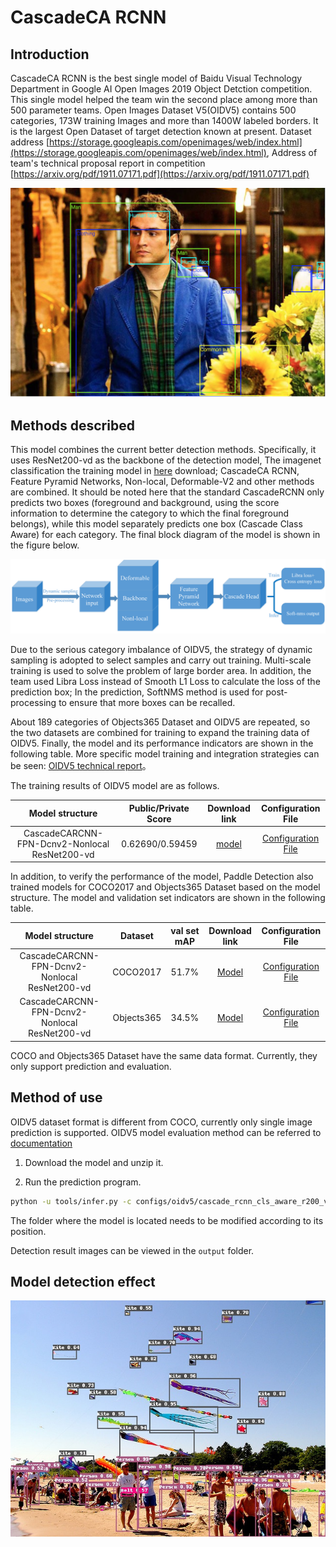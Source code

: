 # CascadeCA RCNN
## Introduction
CascadeCA RCNN is the best single model of Baidu Visual Technology Department in Google AI Open Images 2019 Object Detction competition. This single model helped the team win the second place among more than 500 parameter teams. Open Images Dataset V5(OIDV5) contains 500 categories, 173W training Images and more than 1400W labeled borders. It is the largest Open Dataset of target detection known at present. Dataset address [https://storage.googleapis.com/openimages/web/index.html](https://storage.googleapis.com/openimages/web/index.html), Address of team's technical proposal report in competition [https://arxiv.org/pdf/1911.07171.pdf](https://arxiv.org/pdf/1911.07171.pdf)

![](../../images/oidv5_gt.png)

## Methods described
This model combines the current better detection methods. Specifically, it uses ResNet200-vd as the backbone of the detection model, The imagenet classification the training model in [here](https://github.com/PaddlePaddle/models/blob/develop/PaddleCV/image_classification/README_en.md) download; CascadeCA RCNN, Feature Pyramid Networks, Non-local, Deformable-V2 and other methods are combined. It should be noted here that the standard CascadeRCNN only predicts two boxes (foreground and background, using the score information to determine the category to which the final foreground belongs), while this model separately predicts one box (Cascade Class Aware) for each category. The final block diagram of the model is shown in the figure below.

![](../../images/oidv5_model_framework.png)


Due to the serious category imbalance of OIDV5, the strategy of dynamic sampling is adopted to select samples and carry out training. Multi-scale training is used to solve the problem of large border area. In addition, the team used Libra Loss instead of Smooth L1 Loss to calculate the loss of the prediction box; In the prediction, SoftNMS method is used for post-processing to ensure that more boxes can be recalled.

About 189 categories of Objects365 Dataset and OIDV5 are repeated, so the two datasets are combined for training to expand the training data of OIDV5. Finally, the model and its performance indicators are shown in the following table. More specific model training and integration strategies can be seen: [OIDV5 technical report](https://arxiv.org/pdf/1911.07171.pdf)。

The training results of OIDV5 model are as follows.


|        Model structure         | Public/Private Score |                           Download link                           | Configuration File |
| :-----------------: | :--------: | :----------------------------------------------------------: | :--------: |
| CascadeCARCNN-FPN-Dcnv2-Nonlocal ResNet200-vd |    0.62690/0.59459    | [model](https://paddlemodels.bj.bcebos.com/object_detection/oidv5_cascade_rcnn_cls_aware_r200_vd_fpn_dcnv2_nonlocal_softnms.tar) |  [Configuration File](https://github.com/PaddlePaddle/PaddleDetection/tree/develop/static/configs/oidv5/cascade_rcnn_cls_aware_r200_vd_fpn_dcnv2_nonlocal_softnms.yml) |


In addition, to verify the performance of the model, Paddle Detection also trained models for COCO2017 and Objects365 Dataset based on the model structure. The model and validation set indicators are shown in the following table.

|        Model structure         | Dataset |  val set mAP |                           Download link                           | Configuration File |
| :-----------------: | :--------: | :--------: | :----------------------------------------------------------: | :--------: |
| CascadeCARCNN-FPN-Dcnv2-Nonlocal ResNet200-vd | COCO2017 |    51.7%    | [Model](https://paddlemodels.bj.bcebos.com/object_detection/cascade_rcnn_cls_aware_r200_vd_fpn_dcnv2_nonlocal_softnms.tar) | [Configuration File](https://github.com/PaddlePaddle/PaddleDetection/tree/develop/static/configs/dcn/cascade_rcnn_cls_aware_r200_vd_fpn_dcnv2_nonlocal_softnms.yml) |
| CascadeCARCNN-FPN-Dcnv2-Nonlocal ResNet200-vd | Objects365 |    34.5%    | [Model](https://paddlemodels.bj.bcebos.com/object_detection/obj365_cascade_rcnn_cls_aware_r200_vd_fpn_dcnv2_nonlocal_softnms.tar) | [Configuration File](https://github.com/PaddlePaddle/PaddleDetection/tree/develop/static/configs/obj365/cascade_rcnn_cls_aware_r200_vd_fpn_dcnv2_nonlocal_softnms.yml) |

COCO and Objects365 Dataset have the same data format. Currently, they only support prediction and evaluation.

## Method of use

OIDV5 dataset format is different from COCO, currently only single image prediction is supported. OIDV5 model evaluation method can be referred to [documentation](https://github.com/tensorflow/models/blob/master/research/object_detection/g3doc/challenge_evaluation.md)

1. Download the model and unzip it.

2. Run the prediction program.

```bash
python -u tools/infer.py -c configs/oidv5/cascade_rcnn_cls_aware_r200_vd_fpn_dcnv2_nonlocal_softnms.yml -o weights=./oidv5_cascade_rcnn_cls_aware_r200_vd_fpn_dcnv2_nonlocal_softnms/ --infer_img=demo/000000570688.jpg
```

The folder where the model is located needs to be modified according to its position.

Detection result images can be viewed in the `output` folder.

## Model detection effect

![](../../images/oidv5_pred.jpg)
